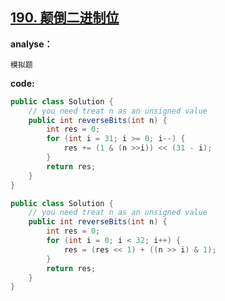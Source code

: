 ## [190. 颠倒二进制位](https://leetcode-cn.com/problems/reverse-bits/)

**analyse：**

```
模拟题
```

**code:**

[//]: # "打卡模板，上面预览按钮可以展示预览效果 ^^"
```java
public class Solution {
    // you need treat n as an unsigned value
    public int reverseBits(int n) {
        int res = 0;
        for (int i = 31; i >= 0; i--) {
            res += (1 & (n >>i)) << (31 - i);
        }
        return res;
    }
}
```


```java
public class Solution {
    // you need treat n as an unsigned value
    public int reverseBits(int n) {
        int res = 0;
        for (int i = 0; i < 32; i++) {
            res = (res << 1) + ((n >> i) & 1);
        }
        return res;
    }
}
```

